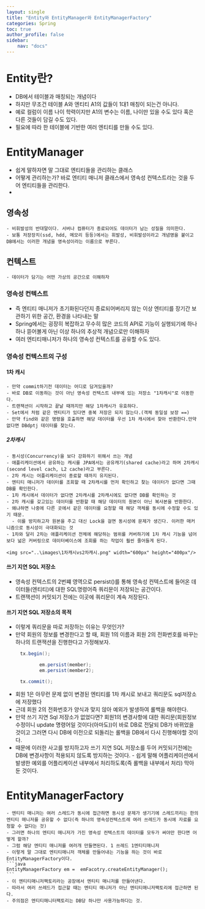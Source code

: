 ```yaml
---
layout: single
title: "Entity와 EntityManager와 EntityManagerFactory"
categories: Spring
toc: true
author_profile: false
sidebar:
    nav: "docs"
---
```




# Entity란?
  - DB에서 테이블과 매칭되는 개념이다
  - 하지만 무조건 테이블 A와 엔티티 A1의 값들이 1대1 매칭이 되는건 아니다.
  - 예로 컬럼이 이름 나이 학력이지만 A1의 변수는 이름, 나이만 있을 수도 있다 혹은 다른 것들이 담길 수도 있다.
  - 필요에 따라 한 테이블에 기반한 여러 엔티티를 만들 수도 있다.

# EntityManager
  - 쉽게 말하자면 말 그대로 엔티티들을 관리하는 클래스
  - 어떻게 관리하는가? 바로 엔티티 매니저 클래스에서 영속성 컨텍스트라는 것을 두어 엔티티들을 관리한다.
  -

## 영속성
    - 비휘발성의 반대말이다. 서버나 컴퓨터가 종료되어도 데이터가 남는 성질을 의미한다.
    - 보통 저장장치(ssd, hdd, 메모리 등등)에서는 휘발성, 비휘발성이라고 개념명을 붙이고 DB에서는 이러한 개념을 영속성이라는 이름으로 부른다.

## 컨텍스트
    - 데이터가 담기는 어떤 가상의 공간으로 이해하자

### 영속성 컨텍스트
  - 즉 엔티티 매니저가 초기화된다던지 종료되어버리지 않는 이상 엔티티를 장기간 보관하기 위한 공간, 환경을 나타내는 말
  - Spring에서는 굉장히 복잡하고 무수히 많은 코드의 API로 기능이 실행되기에 하나하나 뜯어볼게 아닌 이상 하나의 추상적 개념으로만 이해하자
  - 여러 엔티티매니저가 하나의 영속성 컨텍스트를 공유할 수도 있다.


### 영속성 컨텍스트의 구성

#### 1차 캐시
    - 만약 commit하기전 데이터는 어디로 담겨있을까?
    - 바로 DB로 이동하는 것이 아닌 영속성 컨텍스트 내부에 있는 저장소 "1차캐시"로 이동한다.
    - 트랜잭션이 시작하고 끝날 때까지만 해당 1차캐시가 유효하다.
    - Set에서 처럼 같은 엔티티가 있다면 중복 저장은 되지 않는다.(객체 동일설 보장 ==)
    - 만약 find와 같은 명령을 호출하면 해당 데이터를 우선 1차 캐시에서 찾아 반환한다.만약  없다면 DBdptj 데이터를 찾는다.  

##### 2차캐시
    - 동시성(Concurrency)을 보다 강화하기 위해서 쓰는 개념
    - 애플리케이션에서 공유하는 캐시를 JPA에서는 공유캐기(shared cache)라고 하며 2차캐시(second level cach, L2 cache)라고 부른다.
    - 2차 캐시는 어플리케이션이 종료할 때까지 유지된다.
    - 엔티티 매니저가 데이터를 조회할 때 2차캐시를 먼저 확인하고 찾는 데이터가 없다면 그때 DB를 확인한다.
    - 1차 캐시에서 데이터가 없다면 2차캐시를 2차캐시에도 없다면 DB를 확인하는 것
    - 2차 캐시를 갖고있는 데이터를 반환할 때 해당 데이터의 원본이 아닌 복사본을 반환한다.
    - 왜냐하면 나중에 다른 곳에서 같은 데이터를 요청할 때 해당 객체를 동시에 수정할 수도 있기 때문.
      - 이를 방지하고자 원본을 주고 대신 Lock을 걸면 동시성에 문제가 생긴다. 이러한 매커니즘으로 동시성이 극대화되는 것
    - 1차와 달리 2차는 애플리케이션 전체에 해당하는 범위를 커버하기에 1차 캐시 기능을 넘어 보다 넒은 커버링으로 데이터베이스에 조회를 하는 작업이 훨씬 줄어들게 된다.

    <img src="..\images\1차캐시vs2차캐시.png" width="600px" height="400px"/>


#### 쓰기 지연 SQL 저장소
  - 영속성 컨텍스트의 2번쨰 영역으로 persist()를 통해 영속성 컨텍스트에 들어온 데이터들(엔티티)에 대한 SQL명령어즉 쿼리문이 저장되는 공간이다.
  - 트랜잭션이 커밋되기 전에는 이곳에 쿼리문이 계속 저장된다.

#### 쓰기 지연 SQL 저장소의 목적
   - 이렇게 쿼리문을 따로 저장하는 이유는 무엇인가?
   - 만약 회원의 정보를 변경한다고 할 때, 회원 1의 이름과 회원 2의 전화번호를 바꾸는 하나의 트랜잭션을 진행한다고 가정해보자.
   ```java
        tx.begin();

               em.persist(member);
               em.persist(member2);

        tx.commit();
   ```
   - 회원 1은 아무런 문제 없이 변경된 엔티티를 1차 캐시로 보내고 쿼리문도 sql저장소에 저장했다
   - 근데 회원 2의 전화번호가 양식과 맞지 않아 예외가 발생하여 롤백을 해야한다.
   - 만약 쓰기 지연 Sql 저장소가 없었다면? 회원1의 변경사항에 대한 쿼리문(회원정보 수정이니 update 명령어일 것이다(아마도))이 바로 DB로 전달되 DB가 바뀌었을 것이고 그러면 다시 DB에 이전으로 되돌리는 롤백을 DB에서 다시 진행해야할 것이다.
   - 때문에 이러한 사고를 방지하고자  쓰기 지연 SQL 저장소를 두어 커밋되기전에는 DB에 변경사항이 적용되지 않도록 방지하는 것이다.
    - 쉽게 말해 어플리케이션에서 발생한 예외를 어플리케이션 내부에서 처리하도록(즉 롤백을 내부에서 처리) 막아 둔 것이다.


# EntityManagerFactory
    - 엔티티 매니저는 여러 스레드가 동시에 접근하면 동시성 문제가 생기기에 스레드끼리는 한의 엔티티 매니저를 공유할 수 없다(즉 하나의 영속성컨텍스트레 여러 쓰레드가 동시에 자료를 요청할 수 없다는 것)
    - 그러면 하나의 엔티티 매니저가 가진 영속성 컨텍스트의 데이터를 모두가 써야만 한다면 어떻게 할까?
    - 그럼 해당 엔티티 매니저를 여러개 만들면된다. 1 쓰레드 1엔티티매니저
    - 이렇게 말 그대로 엔티티매니저 객체를 만들어내는 기능을 하는 것이 바로 EntityManagerFactory이다.
    ```java
    EntityManagerFactory em =  emFacotry.createEntityManager();
    ```
    - 이 엔티티매니저팩토리라는 공장에서 엔티티 매니저를 만들어낸다.
    - 따라서 여러 쓰레드가 접근할 때는 엔티티 매니저가 아닌 엔티티매니저팩토리에 접근하면 된다.
    - 주의점은 엔티티매니터팩토리는 DB당 하나만 사용가능하다는 것.
